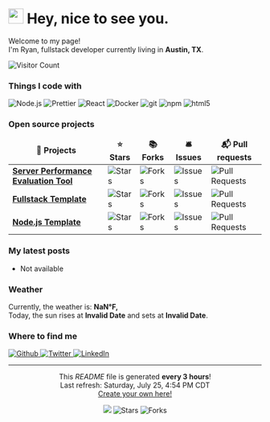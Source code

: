 <h1><img src="https://emojis.slackmojis.com/emojis/images/1531849430/4246/blob-sunglasses.gif?1531849430" width="30"/> Hey, nice to see you.</h1>


<p>
    Welcome to my page!
    <br/>
    I'm Ryan, fullstack developer currently living in <b>Austin, TX</b>.
</p>

<p>
    <img alt="Visitor Count" src="https://visitor-badge.laobi.icu/badge?page_id=ryanspoone.ryanspoone&style=flat-square" />
</p>

<h3>Things I code with</h3>

<p>
    <img alt="Node.js" src="https://img.shields.io/badge/-Node.js-43853d?style=flat-square&logo=Node.js&logoColor=white" />
    <img alt="Prettier" src="https://img.shields.io/badge/-Prettier-black?style=flat-square&logo=prettier&logoColor=white" />
    <img alt="React" src="https://img.shields.io/badge/-React-45b8d8?style=flat-square&logo=react&logoColor=white" />
    <img alt="Docker" src="https://img.shields.io/badge/-Docker-46a2f1?style=flat-square&logo=docker&logoColor=white" />
    <img alt="git" src="https://img.shields.io/badge/-Git-F05032?style=flat-square&logo=git&logoColor=white" />
    <img alt="npm" src="https://img.shields.io/badge/-NPM-CB3837?style=flat-square&logo=npm&logoColor=white" />
    <img alt="html5" src="https://img.shields.io/badge/-HTML5-E34F26?style=flat-square&logo=html5&logoColor=white" />
</p>

<h3>Open source projects</h3>

<table>
  <thead align="center">
    <tr border: none;>
      <td><b>🎁 Projects</b></td>
      <td><b>⭐ Stars</b></td>
      <td><b>📚 Forks</b></td>
      <td><b>🛎 Issues</b></td>
      <td><b>📬 Pull requests</b></td>
    </tr>
  </thead>
  <tbody>
    <tr>
	    <td><a href="https://github.com/ryanspoone/Server-Performance-Evaluation-Tool"><b>Server Performance Evaluation Tool</b></a></td>
      <td><img alt="Stars" src="https://img.shields.io/github/stars/ryanspoone/Server-Performance-Evaluation-Tool?style=flat-square&labelColor=343b41"/></td>
      <td><img alt="Forks" src="https://img.shields.io/github/forks/ryanspoone/Server-Performance-Evaluation-Tool?style=flat-square&labelColor=343b41"/></td>
      <td><img alt="Issues" src="https://img.shields.io/github/issues/ryanspoone/Server-Performance-Evaluation-Tool?style=flat-square&labelColor=343b41"/></td>
      <td><img alt="Pull Requests" src="https://img.shields.io/github/issues-pr/ryanspoone/Server-Performance-Evaluation-Tool?style=flat-square&labelColor=343b41"/></td>
    </tr>
	  <tr>
		  <td><a href="https://github.com/ryanspoone/fullstack-template"><b>Fullstack Template</b></a></td>
      <td><img alt="Stars" src="https://img.shields.io/github/stars/ryanspoone/fullstack-template?style=flat-square&labelColor=343b41"/></td>
      <td><img alt="Forks" src="https://img.shields.io/github/forks/ryanspoone/fullstack-template?style=flat-square&labelColor=343b41"/></td>
      <td><img alt="Issues" src="https://img.shields.io/github/issues/ryanspoone/fullstack-template?style=flat-square&labelColor=343b41"/></td>
      <td><img alt="Pull Requests" src="https://img.shields.io/github/issues-pr/ryanspoone/fullstack-template?style=flat-square&labelColor=343b41"/></td>
    </tr>
		<tr>
			<td><a href="https://github.com/ryanspoone/nodejs-template"><b>Node.js Template</b></a></td>
      <td><img alt="Stars" src="https://img.shields.io/github/stars/ryanspoone/nodejs-template?style=flat-square&labelColor=343b41"/></td>
      <td><img alt="Forks" src="https://img.shields.io/github/forks/ryanspoone/nodejs-template?style=flat-square&labelColor=343b41"/></td>
      <td><img alt="Issues" src="https://img.shields.io/github/issues/ryanspoone/nodejs-template?style=flat-square&labelColor=343b41"/></td>
      <td><img alt="Pull Requests" src="https://img.shields.io/github/issues-pr/ryanspoone/nodejs-template?style=flat-square&labelColor=343b41"/></td>
    </tr>
  </tbody>
</table>

<h3>My latest posts</h3>

<ul><li>Not available</li></ul>

<h3>Weather</h3>

<p>
    Currently, the weather is: <b> NaN°F, <i></i></b>
    <br/>
    Today, the sun rises at <b>Invalid Date</b> and sets at <b>Invalid Date</b>.
</p>

<h3>Where to find me</h3>

<p>
    <a href="https://github.com/ryanspoone" target="_blank">
        <img alt="Github" src="https://img.shields.io/badge/GitHub-%2312100E.svg?&style=for-the-badge&logo=Github&logoColor=white" />
    </a>
    <a href="https://twitter.com/ryanspoone" target="_blank">
        <img alt="Twitter" src="https://img.shields.io/badge/twitter-%231DA1F2.svg?&style=for-the-badge&logo=twitter&logoColor=white" />
    </a>
    <a href="https://www.linkedin.com/in/ryanspoone" target="_blank">
        <img alt="LinkedIn" src="https://img.shields.io/badge/linkedin-%230077B5.svg?&style=for-the-badge&logo=linkedin&logoColor=white" />
    </a>
</p>

<hr />

<p align="center">
    This <i>README</i> file is generated <b>every 3 hours</b>!</br>Last refresh: Saturday, July 25, 4:54 PM CDT
    <br />
    <a href="https://medium.com/@th.guibert/how-to-create-a-self-updating-readme-md-for-your-github-profile-f8b05744ca91">Create your own here!</a>
</p>
<p align="center">
    <img src="https://github.com/ryanspoone/ryanspoone/workflows/README%20build/badge.svg" />
    <img alt="Stars" src="https://img.shields.io/github/stars/ryanspoone/ryanspoone?style=flat-square&labelColor=343b41"/>
    <img alt="Forks" src="https://img.shields.io/github/forks/ryanspoone/ryanspoone?style=flat-square&labelColor=343b41"/>
</p>